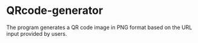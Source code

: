 # QRcode-generator
The program generates a QR code image in PNG format based on the URL input provided by users.
